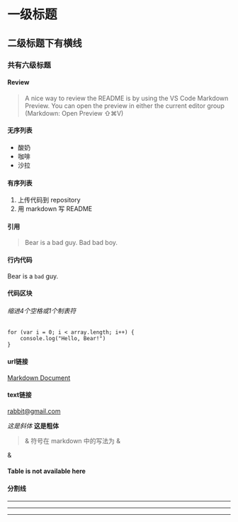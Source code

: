 # 一级标题
## 二级标题下有横线
### 共有六级标题

#### Review
> A nice way to review the README is by using the VS Code Markdown Preview. You can open the preview in either the current editor group (Markdown: Open Preview ⇧⌘V)

#### 无序列表

* 酸奶
* 咖啡
* 沙拉

#### 有序列表

1. 上传代码到 repository
2. 用 markdown 写 README

#### 引用

> Bear is a bad guy.
> Bad bad boy.

#### 行内代码

Bear is a `bad` guy.

#### 代码区块
###### 缩进4个空格或1个制表符

	for (var i = 0; i < array.length; i++) {
	    console.log("Hello, Bear!")
	}

#### url链接

[Markdown Document](http://wowubuntu.com/markdown/)

#### text链接

<rabbit@gmail.com>

*这是斜体*
**这是粗体**

> & 符号在 markdown 中的写法为 &amp;

&amp;

#### Table is not available here

#### 分割线
***
---
- - -
